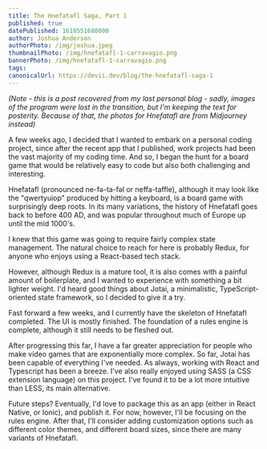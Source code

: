 ```yaml
---
title: The Hnefatafl Saga, Part 1
published: true
datePublished: 1610551688000
author: Joshua Anderson
authorPhoto: /img/joshua.jpeg
thumbnailPhoto: /img/hnefatafl-1-carravagio.png
bannerPhoto: /img/hnefatafl-1-carravagio.png
tags:
canonicalUrl: https://devii.dev/blog/the-hnefatafl-saga-1
---
```


_(Note - this is a post recovered from my last personal blog - sadly, images of the program were lost in the transition, but I'm keeping the text for posterity. Because of that, the photos for Hnefatafl are from Midjourney instead)_

A few weeks ago, I decided that I wanted to embark on a personal coding project, since after the recent app that I published, work projects had been the vast majority of my coding time. And so, I began the hunt for a board game that would be relatively easy to code but also both challenging and interesting.

Hnefatafl (pronounced ne-fə-ta-fəl or neffa-taffle), although it may look like the "qwertyuiop" produced by hitting a keyboard, is a board game with surprisingly deep roots. In its many variations, the history of Hnefatafl goes back to before 400 AD, and was popular throughout much of Europe up until the mid 1000's.

I knew that this game was going to require fairly complex state management. The natural choice to reach for here is probably Redux, for anyone who enjoys using a React-based tech stack.

However, although Redux is a mature tool, it is also comes with a painful amount of boilerplate, and I wanted to experience with something a bit lighter weight. I'd heard good things about Jotai, a minimalistic, TypeScript-oriented state framework, so I decided to give it a try.

Fast forward a few weeks, and I currently have the skeleton of Hnefatafl completed. The UI is mostly finished. The foundation of a rules engine is complete, although it still needs to be fleshed out.

After progressing this far, I have a far greater appreciation for people who make video games that are exponentially more complex.
So far, Jotai has been capable of everything I've needed. As always, working with React and Typescript has been a breeze. I've also really enjoyed using SASS (a CSS extension language) on this project. I've found it to be a lot more intuitive than LESS, its main alternative.

Future steps? Eventually, I'd love to package this as an app (either in React Native, or Ionic), and publish it. For now, however, I'll be focusing on the rules engine. After that, I'll consider adding customization options such as different color themes, and different board sizes, since there are many variants of Hnefatafl.
